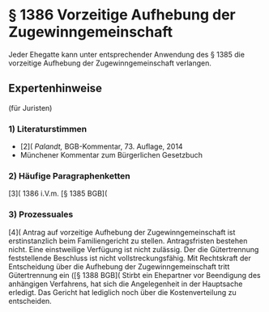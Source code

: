 # § 1386 Vorzeitige Aufhebung der Zugewinngemeinschaft
Jeder Ehegatte kann unter entsprechender Anwendung des § 1385 die vorzeitige Aufhebung der Zugewinngemeinschaft verlangen.
## Expertenhinweise
(für Juristen)
### 1) Literaturstimmen
* [2]( _Palandt,_ BGB-Kommentar, 73. Auflage, 2014
* Münchener Kommentar zum Bürgerlichen Gesetzbuch
### 2) Häufige Paragraphenketten
[3]( 1386 i.V.m. [§ 1385 BGB](
### 3) Prozessuales
[4]( Antrag auf vorzeitige Aufhebung der Zugewinngemeinschaft ist erstinstanzlich beim Familiengericht zu stellen. Antragsfristen bestehen nicht.
Eine einstweilige Verfügung ist nicht zulässig. Der die Gütertrennung feststellende Beschluss ist nicht vollstreckungsfähig. Mit Rechtskraft der Entscheidung über die Aufhebung der Zugewinngemeinschaft tritt Gütertrennung ein ([§ 1388 BGB]( Stirbt ein Ehepartner vor Beendigung des anhängigen Verfahrens, hat sich die Angelegenheit in der Hauptsache erledigt. Das Gericht hat lediglich noch über die Kostenverteilung zu entscheiden.